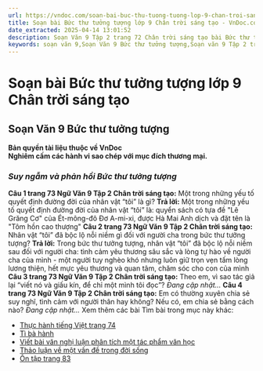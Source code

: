 ```yaml
---
url: https://vndoc.com/soan-bai-buc-thu-tuong-tuong-lop-9-chan-troi-sang-tao-322188
title: Soạn bài Bức thư tưởng tượng lớp 9 Chân trời sáng tạo - VnDoc.com
date_extracted: 2025-04-14 13:01:52
description: Soạn Văn 9 Tập 2 trang 72 Chân trời sáng tạo bài Bức thư tưởng tượng gồm phần trả lời chi tiết, đầy đủ, bám sát các câu hỏi, yêu cầu trong SGK (chỉ có trên VnDoc). Mời các bạn tham khảo.
keywords: soạn văn 9,Soạn Văn 9 Bức thư tưởng tượng,Soạn văn 9 Tập 2 trang 72 Chân trời sáng tạo,Bức thư tưởng tượng lớp 9 Chân trời sáng tạo,Bức thư tưởng tượng trang 72 lớp 9,Soạn Văn 9 Bức thư tưởng tượng Chân trời sáng tạo,văn 9,ngữ văn 9,soạn văn 9 chân trời sáng tạo,soạn văn 9 tập 2,giải văn 9,soạn ngữ văn 9,giải ngữ văn 9,giải sgk ngữ văn 9
---
```


# Soạn bài Bức thư tưởng tượng lớp 9 Chân trời sáng tạo
## **Soạn Văn 9 Bức thư tưởng tượng**
**Bản quyền tài liệu thuộc về VnDoc**  
**Nghiêm cấm các hành vi sao chép với mục đích thương mại.**
### _**Suy ngẫm và phản hồi Bức thư tưởng tượng**_
**Câu 1 trang 73 Ngữ Văn 9 Tập 2 Chân trời sáng tạo:** Một trong những yếu tố quyết định đường đời của nhân vật “tôi” là gì?
**Trả lời:**
Một trong những yếu tố quyết định đường đời của nhân vật “tôi” là: quyển  sách có tựa đề "Lê Grăng Cơ" của Ét-mông-đô Đơ A-mi-xi, được Hà Mai Anh dịch và đặt tên là "Tôm hồn cao thượng"
**Câu 2 trang 73 Ngữ Văn 9 Tập 2 Chân trời sáng tạo:** Nhân vật “tôi” đã bộc lộ nỗi niềm gì đối với người cha trong bức thư tưởng tượng?
**Trả lời:**
Trong bức thư tưởng tượng, nhân vật “tôi” đã bộc lộ nỗi niềm sau đối với người cha: tình cảm yêu thương sâu sắc và lòng tự hào về người cha của mình - một người tuy nghèo khó nhưng luôn giữ trọn vẹn tấm lòng lương thiện, hết mực yêu thương và quan tâm, chăm sóc cho con của mình
**Câu 3 trang 73 Ngữ Văn 9 Tập 2 Chân trời sáng tạo:** Theo em, vì sao tác giả lại “viết nó và giấu kín, để chỉ một mình tôi đọc”?
_Đang cập nhật..._
**Câu 4 trang 73 Ngữ Văn 9 Tập 2 Chân trời sáng tạo:** Em có thường xuyên chia sẻ suy nghĩ, tình cảm với người thân hay không? Nếu có, em chia sẻ bằng cách nào?
_Đang cập nhật..._
Xem thêm các bài Tìm bài trong mục này khác:
  * [Thực hành tiếng Việt trang 74](</soan-bai-thuc-hanh-tieng-viet-trang-74-lop-9-tap-2-chan-troi-sang-tao-322193>)
  * [Tì bà hành](</soan-bai-ti-ba-hanh-lop-9-chan-troi-sang-tao-322204>)
  * [Viết bài văn nghị luận phân tích một tác phẩm văn học](</soan-bai-viet-bai-van-nghi-luan-phan-tich-mot-tac-pham-van-hoc-van-ban-tho-lop-9-chan-troi-sang-tao-322207>)
  * [Thảo luận về một vấn đề trong đời sống](</soan-bai-thao-luan-ve-mot-van-de-trong-doi-song-lop-9-chan-troi-sang-tao-322208>)
  * [Ôn tập trang 83](</soan-bai-on-tap-trang-83-lop-9-tap-2-chan-troi-sang-tao-322211>)

